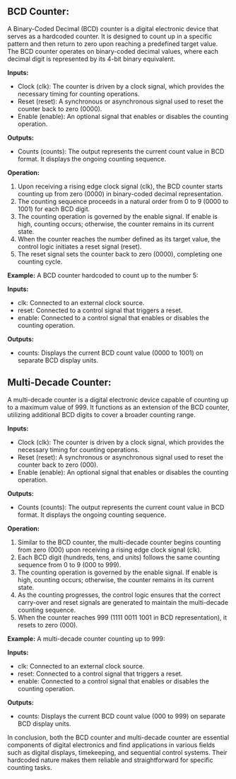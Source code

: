 ## BCD Counter:

A Binary-Coded Decimal (BCD) counter is a digital electronic device that serves as a hardcoded counter. It is designed to count up in a specific pattern and then return to zero upon reaching a predefined target value. The BCD counter operates on binary-coded decimal values, where each decimal digit is represented by its 4-bit binary equivalent.

**Inputs:**
- Clock (clk): The counter is driven by a clock signal, which provides the necessary timing for counting operations.
- Reset (reset): A synchronous or asynchronous signal used to reset the counter back to zero (0000).
- Enable (enable): An optional signal that enables or disables the counting operation.

**Outputs:**
- Counts (counts): The output represents the current count value in BCD format. It displays the ongoing counting sequence.

**Operation:**
1. Upon receiving a rising edge clock signal (clk), the BCD counter starts counting up from zero (0000) in binary-coded decimal representation.
2. The counting sequence proceeds in a natural order from 0 to 9 (0000 to 1001) for each BCD digit.
3. The counting operation is governed by the enable signal. If enable is high, counting occurs; otherwise, the counter remains in its current state.
4. When the counter reaches the number defined as its target value, the control logic initiates a reset signal (reset).
5. The reset signal sets the counter back to zero (0000), completing one counting cycle.

**Example:**
A BCD counter hardcoded to count up to the number 5:

**Inputs:**
- clk: Connected to an external clock source.
- reset: Connected to a control signal that triggers a reset.
- enable: Connected to a control signal that enables or disables the counting operation.

**Outputs:**
- counts: Displays the current BCD count value (0000 to 1001) on separate BCD display units.

## Multi-Decade Counter:

A multi-decade counter is a digital electronic device capable of counting up to a maximum value of 999. It functions as an extension of the BCD counter, utilizing additional BCD digits to cover a broader counting range.

**Inputs:**
- Clock (clk): The counter is driven by a clock signal, which provides the necessary timing for counting operations.
- Reset (reset): A synchronous or asynchronous signal used to reset the counter back to zero (000).
- Enable (enable): An optional signal that enables or disables the counting operation.

**Outputs:**
- Counts (counts): The output represents the current count value in BCD format. It displays the ongoing counting sequence.

**Operation:**
1. Similar to the BCD counter, the multi-decade counter begins counting from zero (000) upon receiving a rising edge clock signal (clk).
2. Each BCD digit (hundreds, tens, and units) follows the same counting sequence from 0 to 9 (000 to 999).
3. The counting operation is governed by the enable signal. If enable is high, counting occurs; otherwise, the counter remains in its current state.
4. As the counting progresses, the control logic ensures that the correct carry-over and reset signals are generated to maintain the multi-decade counting sequence.
5. When the counter reaches 999 (1111 0011 1001 in BCD representation), it resets to zero (000).

**Example:**
A multi-decade counter counting up to 999:

**Inputs:**
- clk: Connected to an external clock source.
- reset: Connected to a control signal that triggers a reset.
- enable: Connected to a control signal that enables or disables the counting operation.

**Outputs:**
- counts: Displays the current BCD count value (000 to 999) on separate BCD display units.

In conclusion, both the BCD counter and multi-decade counter are essential components of digital electronics and find applications in various fields such as digital displays, timekeeping, and sequential control systems. Their hardcoded nature makes them reliable and straightforward for specific counting tasks.
